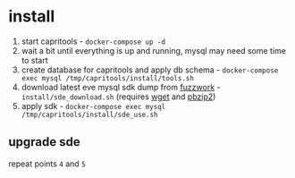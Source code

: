 # install

1. start capritools - `docker-compose up -d`
2. wait a bit until everything is up and running, mysql may need some time to start
3. create database for capritools and apply db schema - `docker-compose exec mysql /tmp/capritools/install/tools.sh`
4. download latest eve mysql sdk dump from [fuzzwork](https://www.fuzzwork.co.uk/dump/latest) - `install/sde_download.sh` (requires [wget](https://linux.die.net/man/1/wget) and [pbzip2](https://linux.die.net/man/1/pbzip2))
5. apply sdk - `docker-compose exec mysql /tmp/capritools/install/sde_use.sh`

## upgrade sde

repeat points `4` and `5`